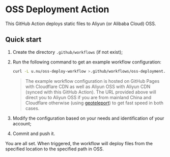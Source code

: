 # OSS Deployment Action

This GitHub Action deploys static files to Aliyun (or Alibaba Cloud) OSS.

## Quick start

1. Create the directory `.github/workflows` (if not exist);

1. Run the following command to get an example workflow configuration:

    ```sh
    curl -L u.nu/oss-deploy-workflow >.github/workflows/oss-deployment.yml
    ```

    > The example workflow configuration is hosted on GitHub Pages with Cloudflare CDN as well as Aliyun OSS with Aliyun CDN (synced with this GitHub Action). The URL provided above will direct you to Aliyun OSS if you are from mainland China and Cloudflare otherwise (using [geoteleport](https://github.com/YangHanlin/geoteleport)) to get fast speed in both cases.

1. Modify the configuration based on your needs and identification of your account;

1. Commit and push it.

You are all set. When triggered, the workflow will deploy files from the specified location to the specified path in OSS.
